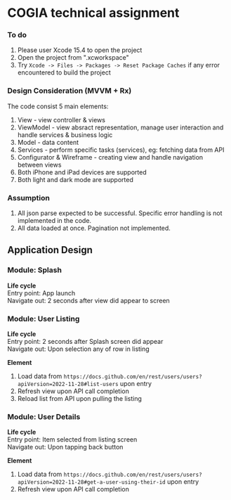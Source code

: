 # COGIA technical assignment

### To do
1. Please user Xcode 15.4 to open the project
2. Open the project from ".xcworkspace"
3. Try `Xcode -> Files -> Packages -> Reset Package Caches` if any error encountered to build the project

### Design Consideration (MVVM + Rx)
The code consist 5 main elements:
1. View - view controller & views
2. ViewModel - view absract representation, manage user interaction and handle services & business logic
3. Model - data content
4. Services - perform specific tasks (services), eg: fetching data from API
5. Configurator & Wireframe - creating view and handle navigation between views
6. Both iPhone and iPad devices are supported
7. Both light and dark mode are supported

### Assumption
1. All json parse expected to be successful. Specific error handling is not implemented in the code.
2. All data loaded at once. Pagination not implemented.

## Application Design

### Module: Splash

**Life cycle** <br />
Entry point: App launch <br />
Navigate out: 2 seconds after view did appear to screen

### Module: User Listing

**Life cycle** <br />
Entry point: 2 seconds after Splash screen did appear <br />
Navigate out: Upon selection any of row in listing

**Element** 
1. Load data from `https://docs.github.com/en/rest/users/users?apiVersion=2022-11-28#list-users` upon entry
2. Refresh view upon API call completion
3. Reload list from API upon pulling the listing

### Module: User Details

**Life cycle** <br />
Entry point: Item selected from listing screen <br />
Navigate out: Upon tapping back button

**Element** 
1. Load data from `https://docs.github.com/en/rest/users/users?apiVersion=2022-11-28#get-a-user-using-their-id` upon entry
2. Refresh view upon API call completion
